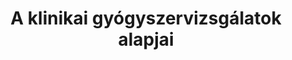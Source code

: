 ---
title: "A klinikai gyógyszervizsgálatok alapjai"
summary: "A klinikai gyógyszervizsgálatok gyakran képezik közbeszéd tárgyát -- amikor kipróbálnak egy teljesen új szert, amikor megjelenik egy új vizsgálati eredmény, sokszor kerülnek gyógyszervizsgálati eredmények a címlapokra. Sajnos nem ritkán alanyai félreértéseknek, rosszabb esetben szándékos félrevezetéseknek is: gyógyszergyárak anyagilag érdekeltek abban, hogy feltupírozzák az eredményeket, bizonyos csoportok inkább ideológiai semmint tudományos alapon utasítanak el vagy épp magasztalnak fel készítményeket. Jelen írás célja, hogy az ilyen csapdák felismerése, elkerülése érdekében bárki számára követhetően, semmilyen előismeretet nem igénylő módon elmagyarázza a gyógyszervizsgálatok legfontosabb módszertani kérdéseit."
authors:
  - Ferenci Tamás
tags:
  - Orvostudomány
  
publishDate: 2021-02-26T00:00:00

links:
  - name: Elektronikus jegyzet
    url: https://tamas-ferenci.github.io/FerenciTamas_AKlinikaiGyogyszervizsgalatokAlapjai/
  - name: PDF
    url: https://tamas-ferenci.github.io/FerenciTamas_AKlinikaiGyogyszervizsgalatokAlapjai/FerenciTamas_AKlinikaiGyogyszervizsgalatokAlapjai.pdf
  - name: EPUB
    url: https://tamas-ferenci.github.io/FerenciTamas_AKlinikaiGyogyszervizsgalatokAlapjai/FerenciTamas_AKlinikaiGyogyszervizsgalatokAlapjai.epub

slides: ""
weight: -20
---